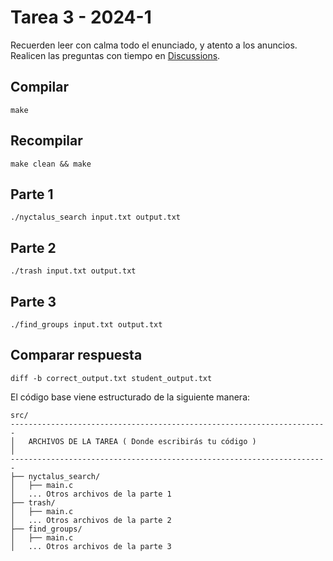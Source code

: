 # Tarea 3 - 2024-1

Recuerden leer con calma todo el enunciado, y atento a los anuncios.
Realicen las preguntas con tiempo en [Discussions](https://github.com/orgs/IIC2133-PUC/discussions).

## Compilar

```
make
```

## Recompilar

```
make clean && make
```

## Parte 1

```
./nyctalus_search input.txt output.txt
```

## Parte 2

```
./trash input.txt output.txt
```

## Parte 3

```
./find_groups input.txt output.txt
```

## Comparar respuesta

```
diff -b correct_output.txt student_output.txt
```

El código base viene estructurado de la siguiente manera: 

```
src/
-----------------------------------------------------------------------
│   ARCHIVOS DE LA TAREA ( Donde escribirás tu código )               │
-----------------------------------------------------------------------
├── nyctalus_search/
│   ├── main.c
│   ... Otros archivos de la parte 1
├── trash/
│   ├── main.c
│   ... Otros archivos de la parte 2
├── find_groups/
│   ├── main.c
│   ... Otros archivos de la parte 3

```
